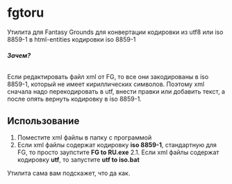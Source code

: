 # fgtoru

Утилита для Fantasy Grounds для конвертации кодировки из utf8 или iso 8859-1 в html-entities кодировки iso 8859-1

###### **Зачем?** 
Если редактировать файл xml от FG, то все они закодированы в iso 8859-1, который не имеет кириллических символов. Поэтому xml сначала надо перекодировать в utf, внести правки или добавить текст, а после опять вернуть кодировку в iso 8859-1.

## Использование

1. Поместите xml файлы в папку с программой
2. Если xml файлы содержат кодировку **iso 8859-1**, стандартную для FG, то просто заупстите **FG to RU.exe**
2.1. Если xml файлы содержат кодировку **utf**, то запустите **utf to iso.bat**

Утилита сама вам подскажет, что да как.
